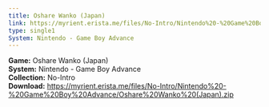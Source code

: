 ```yaml
---
title: Oshare Wanko (Japan)
link: https://myrient.erista.me/files/No-Intro/Nintendo%20-%20Game%20Boy%20Advance/Oshare%20Wanko%20(Japan).zip
type: single1
System: Nintendo - Game Boy Advance
---
```

<b>Game:</b> Oshare Wanko (Japan)<br>
<b>System:</b> Nintendo - Game Boy Advance<br>
<b>Collection:</b> No-Intro<br>
<b>Download:</b> https://myrient.erista.me/files/No-Intro/Nintendo%20-%20Game%20Boy%20Advance/Oshare%20Wanko%20(Japan).zip